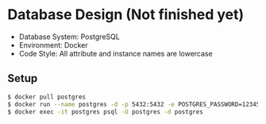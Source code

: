 # Database Design (Not finished yet)

*   Database System: PostgreSQL
*   Environment: Docker
*   Code Style: All attribute and instance names are lowercase

## Setup

```bash
$ docker pull postgres
$ docker run --name postgres -d -p 5432:5432 -e POSTGRES_PASSWORD=123456 postgres
$ docker exec -it postgres psql -U postgres -d postgres
```